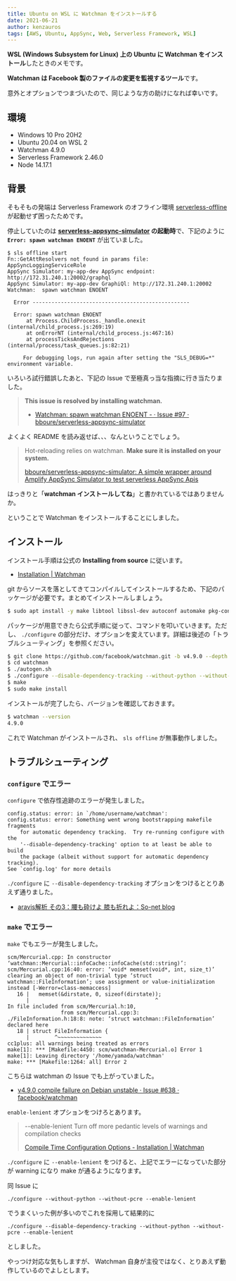 ```yaml
---
title: Ubuntu on WSL に Watchman をインストールする
date: 2021-06-21
author: kenzauros
tags: [AWS, Ubuntu, AppSync, Web, Serverless Framework, WSL]
---
```


**WSL (Windows Subsystem for Linux) 上の Ubuntu に Watchman をインストール**したときのメモです。

**Watchman は Facebook 製のファイルの変更を監視するツール**です。

意外とオプションでつまづいたので、同じような方の助けになれば幸いです。

## 環境

- Windows 10 Pro 20H2
- Ubuntu 20.04 on WSL 2
- Watchman 4.9.0
- Serverless Framework 2.46.0
- Node 14.17.1

## 背景

そもそもの発端は Serverless Framework のオフライン環境 [serverless-offline](https://github.com/dherault/serverless-offline) が起動せず困ったためです。

停止していたのは **[serverless-appsync-simulator](https://github.com/bboure/serverless-appsync-simulator) の起動時**で、下記のように **`Error: spawn watchman ENOENT`** が出ていました。

```
$ sls offline start
Fn::GetAttResolvers not found in params file: AppSyncLoggingServiceRole
AppSync Simulator: my-app-dev AppSync endpoint: http://172.31.240.1:20002/graphql
AppSync Simulator: my-app-dev GraphiQl: http://172.31.240.1:20002
Watchman:  spawn watchman ENOENT

  Error --------------------------------------------------

  Error: spawn watchman ENOENT
      at Process.ChildProcess._handle.onexit (internal/child_process.js:269:19)
      at onErrorNT (internal/child_process.js:467:16)
      at processTicksAndRejections (internal/process/task_queues.js:82:21)

     For debugging logs, run again after setting the "SLS_DEBUG=*" environment variable.
```

いろいろ試行錯誤したあと、下記の Issue で至極真っ当な指摘に行き当たりました。

> **This issue is resolved by installing watchman.**
>
> - [Watchman: spawn watchman ENOENT - · Issue #97 · bboure/serverless-appsync-simulator](https://github.com/bboure/serverless-appsync-simulator/issues/97)

よくよく README を読み返せば、、、なんということでしょう。

> Hot-reloading relies on watchman. **Make sure it is installed on your system.**
>
> [bboure/serverless-appsync-simulator: A simple wrapper around Amplify AppSync Simulator to test serverless AppSync Apis](https://github.com/bboure/serverless-appsync-simulator#hot-reloading)

はっきりと「**watchman インストールしてね**」と書かれているではありませんか。

ということで Watchman をインストールすることにしました。

## インストール

インストール手順は公式の **Installing from source** に従います。

- [Installation | Watchman](https://facebook.github.io/watchman/docs/install.html#installing-from-source)

git からソースを落としてきてコンパイルしてインストールするため、下記のパッケージが必要です。まとめてインストールしましょう。

```sh
$ sudo apt install -y make libtool libssl-dev autoconf automake pkg-config g++
```

パッケージが用意できたら公式手順に従って、コマンドを叩いていきます。ただし、 `./configure` の部分だけ、オプションを変えています。詳細は後述の「トラブルシューティング」を参照ください。

```sh
$ git clone https://github.com/facebook/watchman.git -b v4.9.0 --depth 1
$ cd watchman 
$ ./autogen.sh
$ ./configure --disable-dependency-tracking --without-python --without-pcre --enable-lenient
$ make
$ sudo make install
```

インストールが完了したら、バージョンを確認しておきます。

```sh
$ watchman --version
4.9.0
```

これで Watchman がインストールされ、 `sls offline` が無事動作しました。


## トラブルシューティング

### `configure` でエラー

`configure` で依存性追跡のエラーが発生しました。

```
config.status: error: in `/home/username/watchman':
config.status: error: Something went wrong bootstrapping makefile fragments
    for automatic dependency tracking.  Try re-running configure with the
    '--disable-dependency-tracking' option to at least be able to build
    the package (albeit without support for automatic dependency tracking).
See `config.log' for more details
```

`./configure` に `--disable-dependency-tracking` オプションをつけるととりあえず通りました。

- [aravis解析 その3：腰も砕けよ 膝も折れよ：So-net blog](https://decafish.blog.ss-blog.jp/2019-06-22)

### `make` でエラー

`make` でもエラーが発生しました。

```
scm/Mercurial.cpp: In constructor ‘watchman::Mercurial::infoCache::infoCache(std::string)’:
scm/Mercurial.cpp:16:40: error: ‘void* memset(void*, int, size_t)’ clearing an object of non-trivial type ‘struct watchman::FileInformation’; use assignment or value-initialization instead [-Werror=class-memaccess]
   16 |   memset(&dirstate, 0, sizeof(dirstate));
      |                                        ^
In file included from scm/Mercurial.h:10,
                 from scm/Mercurial.cpp:3:
./FileInformation.h:18:8: note: ‘struct watchman::FileInformation’ declared here
   18 | struct FileInformation {
      |        ^~~~~~~~~~~~~~~
cc1plus: all warnings being treated as errors
make[1]: *** [Makefile:4450: scm/watchman-Mercurial.o] Error 1
make[1]: Leaving directory '/home/yamada/watchman'
make: *** [Makefile:1264: all] Error 2
```

こちらは watchman の Issue でも上がっていました。

- [v4.9.0 compile failure on Debian unstable · Issue #638 · facebook/watchman](https://github.com/facebook/watchman/issues/638)

`enable-lenient` オプションをつけろとあります。

>--enable-lenient  Turn off more pedantic levels of warnings
>                  and compilation checks
>
>[Compile Time Configuration Options - Installation | Watchman](https://facebook.github.io/watchman/docs/install.html#compile-time-configuration-options)


`./configure` に `--enable-lenient` をつけると、上記でエラーになっていた部分が warning になり make が通るようになります。

同 Issue に

```
./configure --without-python --without-pcre --enable-lenient
```

でうまくいった例が多いのでこれを採用して結果的に

```
./configure --disable-dependency-tracking --without-python --without-pcre --enable-lenient
```

としました。

やっつけ対応な気もしますが、 Watchman 自身が主役ではなく、とりあえず動作しているのでよしとします。
